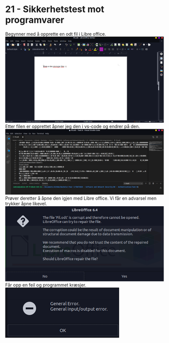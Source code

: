 # 21 - Sikkerhetstest mot programvarer

Begynner med å opprette en odt fil i Libre office.
![fil](file.png)  
Etter filen er opprettet åpner jeg den i vs-code og endrer på den.  
![endrer](edited.png)
Prøver deretter å åpne den igjen med Libre office. Vi får en advarsel men trykker åpne likevel.        
![åpner](warning.png)  
Får opp en feil og programmet kræsjer.    
![error](error.png)
